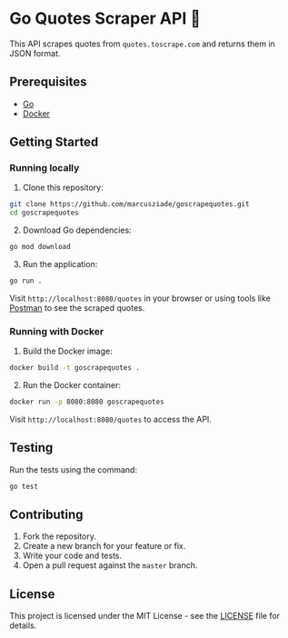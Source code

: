 # Go Quotes Scraper API 🚀

This API scrapes quotes from `quotes.toscrape.com` and returns them in JSON format.

## Prerequisites

- [Go](https://golang.org/doc/install)
- [Docker](https://docs.docker.com/get-docker/)

## Getting Started

### Running locally

1. Clone this repository:
```bash
git clone https://github.com/marcusziade/goscrapequotes.git
cd goscrapequotes
```

2. Download Go dependencies:
```bash
go mod download
```

3. Run the application:
```bash
go run .
```

Visit `http://localhost:8080/quotes` in your browser or using tools like [Postman](https://www.postman.com/) to see the scraped quotes.

### Running with Docker

1. Build the Docker image:
```bash
docker build -t goscrapequotes .
```

2. Run the Docker container:
```bash
docker run -p 8080:8080 goscrapequotes
```

Visit `http://localhost:8080/quotes` to access the API.

## Testing

Run the tests using the command:
```bash
go test
```

## Contributing

1. Fork the repository.
2. Create a new branch for your feature or fix.
3. Write your code and tests.
4. Open a pull request against the `master` branch.

## License

This project is licensed under the MIT License - see the [LICENSE](LICENSE) file for details.
